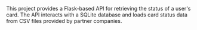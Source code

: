 This project provides a Flask-based API for retrieving the status of a user's card. The
API interacts with a SQLite database and loads card status data from CSV files
provided by partner companies.
